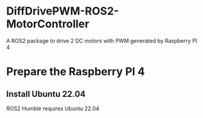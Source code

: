 # DiffDrivePWM-ROS2-MotorController
A ROS2 package to drive 2 DC motors with PWM generated by Raspberry PI 4

# Prepare the Raspberry PI 4

## Install Ubuntu 22.04
ROS2 Humble requires Ubuntu 22.04

